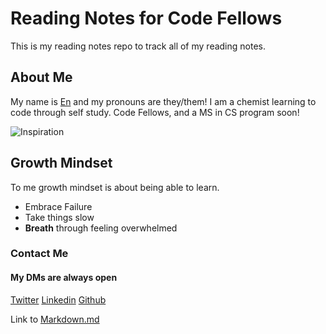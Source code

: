 # Reading Notes for Code Fellows

This is my reading notes repo to track all of my reading notes.


## About Me

My name is [En](https://github.com/cult-leader-en) and my pronouns are they/them! I am a chemist learning to code through self study. Code Fellows, and a MS in CS program soon!

![Inspiration](https://i.picsum.photos/id/1035/200/200.jpg?hmac=IDuYUZQ_7a6h4pQU2k7p2nxT-MjMt4uy-p3ze94KtA4)

## Growth Mindset

To me growth mindset is about being able to learn.

- Embrace Failure
- Take things slow
- **Breath** through feeling overwhelmed

### Contact Me
#### My DMs are always open
[Twitter](https://twitter.com/cult_leader_en)
[Linkedin](https://www.linkedin.com/in/en-canada)
[Github](https://github.com/cult-leader-en)

Link to [Markdown.md](markdown.md)
